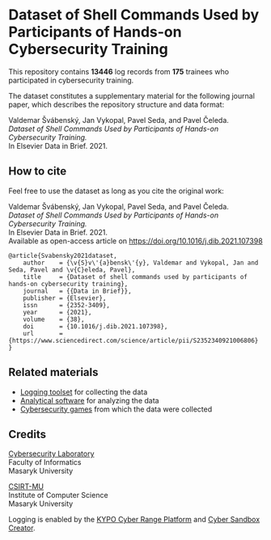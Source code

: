 # Dataset of Shell Commands Used by Participants of Hands-on Cybersecurity Training

This repository contains **13446** log records from **175** trainees who participated in cybersecurity training.

The dataset constitutes a supplementary material for the following journal paper, which describes the repository structure and data format:

Valdemar Švábenský, Jan Vykopal, Pavel Seda, and Pavel Čeleda.\
*Dataset of Shell Commands Used by Participants of Hands-on Cybersecurity Training.*\
In Elsevier Data in Brief. 2021.

## How to cite

Feel free to use the dataset as long as you cite the original work:

Valdemar Švábenský, Jan Vykopal, Pavel Seda, and Pavel Čeleda.\
*Dataset of Shell Commands Used by Participants of Hands-on Cybersecurity Training.*\
In Elsevier Data in Brief. 2021.\
Available as open-access article on https://doi.org/10.1016/j.dib.2021.107398

```
@article{Svabensky2021dataset,
    author    = {\v{S}v\'{a}bensk\'{y}, Valdemar and Vykopal, Jan and Seda, Pavel and \v{C}eleda, Pavel},
    title     = {Dataset of shell commands used by participants of hands-on cybersecurity training},
    journal   = {{Data in Brief}},
    publisher = {Elsevier},
    issn      = {2352-3409},
    year      = {2021},
    volume    = {38},
    doi       = {10.1016/j.dib.2021.107398},
    url       = {https://www.sciencedirect.com/science/article/pii/S2352340921006806}
}
```

## Related materials

* [Logging toolset](https://zenodo.org/record/5126693) for collecting the data
* [Analytical software](https://gitlab.ics.muni.cz/muni-kypo/tools/commands-elk) for analyzing the data
* [Cybersecurity games](https://gitlab.ics.muni.cz/muni-kypo-trainings/games/all-games-index) from which the data were collected

## Credits

[Cybersecurity Laboratory](https://cybersec.fi.muni.cz)\
Faculty of Informatics\
Masaryk University

[CSIRT-MU](https://csirt.muni.cz)\
Institute of Computer Science\
Masaryk University

Logging is enabled by the [KYPO Cyber Range Platform](https://crp.kypo.muni.cz/) and [Cyber Sandbox Creator](https://gitlab.ics.muni.cz/muni-kypo-csc/cyber-sandbox-creator).
